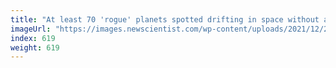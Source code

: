 ```yaml
---
title: "At least 70 'rogue' planets spotted drifting in space without a star"
imageUrl: "https://images.newscientist.com/wp-content/uploads/2021/12/22155209/PRI_216077944.jpg?width=600"
index: 619
weight: 619
---
```

